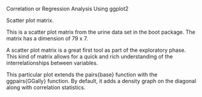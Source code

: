 Correlation or Regression Analysis Using ggplot2


Scatter plot matrix.


This is a scatter plot matrix from the urine data set in the boot package. The matrix has a dimension of 79 x 7.


A scatter plot matrix is a great first tool as part of the exploratory phase. This kind of matrix allows for a quick and rich understanding of the interrelationships between variables.


This particular plot extends the pairs{base} function with the ggpairs{GGally} function. By default, it adds a density graph on the diagonal along with correlation statistics.